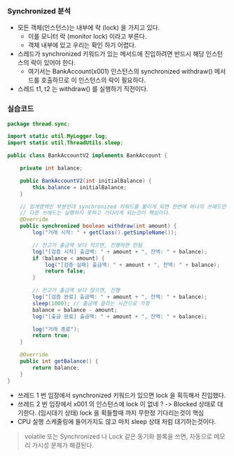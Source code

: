 ### Synchronized 분석
- 모든 객체(인스턴스)는 내부에 락 (lock) 을 가지고 있다.
  - 이를 모니터 락 (monitor lock) 이라고 부른다.
  - 객체 내부에 있고 우리는 확인 하기 어렵다.
- 스레드가 synchronized 키워드가 있는 메서드에 진입하려면 반드시 해당 인스턴스의 락이 있어야 한다.
  - 여기서는 BankAccount(x001) 인스턴스의 synchronized withdraw() 메서드를 호출하므로 이 인스턴스의 락이 필요하다.
- 스레드 t1, t2 는 withdraw() 를 실행하기 직전이다.

### 실습코드
```java
package thread.sync;

import static util.MyLogger.log;
import static util.ThreadUtils.sleep;

public class BankAccountV2 implements BankAccount {

    private int balance;

    public BankAccountV2(int initialBalance) {
        this.balance = initialBalance;
    }

    // 임계영역인 부분인데 synchronized 키워드를 붙이게 되면 한번에 하나의 쓰레드만 실행할 수 있게 된다.
    // 다른 쓰레드는 실행하지 못하고 기다리게 되는것이 핵심이다.
    @Override
    public synchronized boolean withdraw(int amount) {
        log("거래 시작: " + getClass().getSimpleName());

        // 잔고가 출금액 보다 적으면, 진행하면 안됨
        log("[검증 시작] 출급액: " + amount + ", 잔액: " + balance);
        if (balance < amount) {
            log("[검증 실패] 출금액: " + amount + ", 잔액: " + balance);
            return false;
        }

        // 잔고가 출금액 보다 많으면, 진행
        log("[검증 완료] 출금액: " + amount + ", 잔액: " + balance);
        sleep(1000); // 출금에 걸리는 시간으로 가정
        balance = balance - amount;
        log("[출금 완료] 출금액: " + amount + ", 잔액: " + balance);

        log("거래 종료");
        return true;
    }

    @Override
    public int getBalance() {
        return balance;
    }
}
```

- 쓰레드 1 번 입장에서 synchronized 키워드가 있으면 lock 을 획득해서 진입했다.
- 쓰레드 2 번 입장에서 x001 의 인스턴스에 lock 이 없네 ? -> Blocked 상태로 대기한다. (임시대기 상태) lock 을 획들할때 까지 무한정 기다리는것이 핵심
- CPU 실행 스케줄링에 들어가지도 않고 마치 sleep 상태 처럼 대기하는것이다.

> volatile 또는 Synchronized 나 Lock 같은 동기화 블록을 쓰면, 자동으로 메모리 가시성 문제가 해결된다.